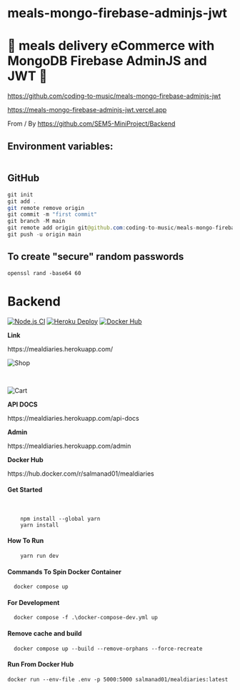 # meals-mongo-firebase-adminjs-jwt

# 🚀 meals delivery eCommerce with MongoDB Firebase AdminJS and JWT 🚀

https://github.com/coding-to-music/meals-mongo-firebase-adminjs-jwt

https://meals-mongo-firebase-adminjs-jwt.vercel.app

From / By https://github.com/SEM5-MiniProject/Backend

## Environment variables:

```java

```

## GitHub

```java
git init
git add .
git remote remove origin
git commit -m "first commit"
git branch -M main
git remote add origin git@github.com:coding-to-music/meals-mongo-firebase-adminjs-jwt.git
git push -u origin main
```

## To create "secure" random passwords

```
openssl rand -base64 60
```

# Backend

[![Node.js CI](https://github.com/SEM5-MiniProject/Backend/actions/workflows/node.js.yml/badge.svg)](https://github.com/SEM5-MiniProject/Backend/actions/workflows/node.js.yml)
[![Heroku Deploy](https://github.com/SEM5-MiniProject/Backend/actions/workflows/heroku.yml/badge.svg?branch=main&event=workflow_run)](https://github.com/SEM5-MiniProject/Backend/actions/workflows/heroku.yml)
[![Docker Hub](https://github.com/SEM5-MiniProject/Backend/actions/workflows/dockerhub.yml/badge.svg)](https://github.com/SEM5-MiniProject/Backend/actions/workflows/dockerhub.yml)

<b>Link</b>

<p>https://mealdiaries.herokuapp.com/</p>

![Shop](https://res.cloudinary.com/dvdi2oaso/image/upload/v1670329384/GithubProfile/img/shop_gfnwc8.png)

&nbsp;

![Cart](https://res.cloudinary.com/dvdi2oaso/image/upload/v1670329382/GithubProfile/img/cart_kluxb7.png)

<b>API DOCS</b>

<p>https://mealdiaries.herokuapp.com/api-docs</p>

<b>Admin</b>

<p>https://mealdiaries.herokuapp.com/admin</p>

<b>Docker Hub</b>

<p>https://hub.docker.com/r/salmanad01/mealdiaries</p>
<h4> Get Started</h4>
</br>

```
    npm install --global yarn
    yarn install
```

<h4> How To Run </h4>

```
    yarn run dev
```

<h4>Commands To Spin Docker Container</h4>

```
  docker compose up
```

<h4>For Development</h4>

```
  docker compose -f .\docker-compose-dev.yml up
```

<h4>Remove cache and build</h4>

```
  docker compose up --build --remove-orphans --force-recreate
```

<h4>Run From Docker Hub</h4>

```
docker run --env-file .env -p 5000:5000 salmanad01/mealdiaries:latest
```

